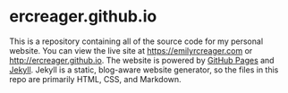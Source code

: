 # ercreager.github.io

This is a repository containing all of the source code for my personal website. You can view the live site at <https://emilyrcreager.com> or <http://ercreager.github.io>. The website is powered by [GitHub Pages](https://pages.github.com) and [Jekyll](https://jekyllrb.com). Jekyll is a static, blog-aware website generator, so the files in this repo are primarily HTML, CSS, and Markdown.
